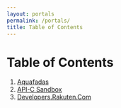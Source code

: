 ```yaml
---
layout: portals
permalink: /portals/
title: Table of Contents   
---
```


# Table of Contents
1. [Aquafadas](/portals/aquafadas)
2. [API-C Sandbox](/portals/api-c-sandbox)
3. [Developers.Rakuten.Com](/portals/developers-rakuten-com)

<!-- all projects sorted here -->